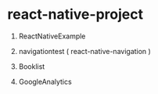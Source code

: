 # react-native-project


1. ReactNativeExample

2. navigationtest ( react-native-navigation )

3. Booklist

4. GoogleAnalytics
